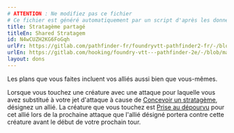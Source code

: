 ```yaml
---
# ATTENTION : Ne modifiez pas ce fichier
# Ce fichier est généré automatiquement par un script d'après les données du module Foundry VTT officiel et de sa traduction
title: Stratagème partagé
titleEn: Shared Stratagem
id: N4wCUZH2KG6FoGqh
urlFr: https://gitlab.com/pathfinder-fr/foundryvtt-pathfinder2-fr/-/blob/master/data/feats/N4wCUZH2KG6FoGqh.htm
urlEn: https://gitlab.com/hooking/foundry-vtt---pathfinder-2e/-/blob/master/packs/data/feats.db/shared-stratagem.json
layout: dons
---
```

Les plans que vous faites incluent vos alliés aussi bien que vous-mêmes.

Lorsque vous touchez une créature avec une attaque pour laquelle vous avez substitué à votre jet d'attaque à cause de [Concevoir un stratagème](../actions/concevoir-un-stratagème.html), désignez un allié. La créature que vous touchez est [Prise au dépourvu](../conditions/pris-au-dépourvu.html) pour cet allié lors de la prochaine attaque que l'allié désigné portera contre cette créature avant le début de votre prochain tour.

